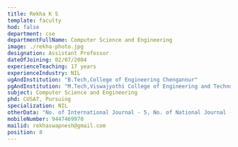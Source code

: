 ```yaml
---
title: Rekha K S
template: faculty
hod: false
department: cse
departmentFullName: Computer Science and Engineering
image: ./rekha-photo.jpg
designation: Assistant Professor
dateOfJoining: 02/07/2004
experienceTeaching: 17 years
experienceIndustry: NIL
ugAndInstitution: "B.Tech,College of Engineering Chengannur"
pgAndInstitution: "M.Tech,Viswajyothi College of Engineering and Technology, MG University"
subject: Computer Science and Engineering
phd: CUSAT, Pursuing
specialization: NIL
otherData: "No. of International Journal - 5, No. of National Journal - 3, No. of International Conferences - 3, No.of national conferences - 2"
mobileNumber: 9447469970
mailid: rekhaswapnesh@gmail.com
position: 8
---
```

